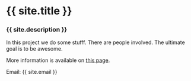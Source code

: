 # {{ site.title }}

### {{ site.description }}

In this project we do some stufff. There are people involved. 
The ultimate goal is to be awesome.  

More information is available on [this page][about-tag].  

[about-tag]:https://erinwagner.github.io/group-website/about.md.  

Email: {{ site.email }}
